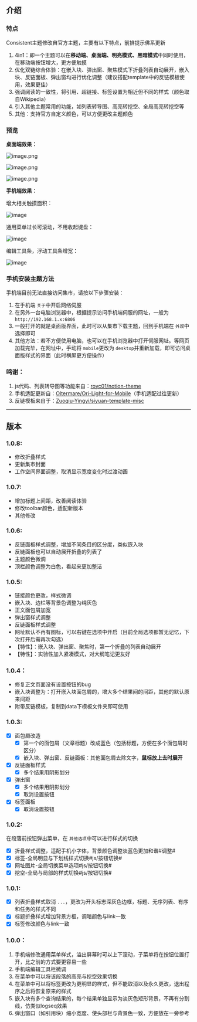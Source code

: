 ## 介绍

### 特点

Consistent主题修改自官方主题，主要有以下特点，前排提示佛系更新

1. 4in1：即一个主题可以在**移动端、桌面端、明亮模式、黑暗模式**中同时使用，在移动端按钮增大，更方便触摸
2. 优化双链综合体验：在嵌入块、弹出窗、聚焦模式下折叠列表自动展开，嵌入块、反链面板、弹出窗均进行优化调整（建议搭配template中的反链模板使用，效果更佳）
3. 强调阅读的一致性，将引用、超链接、标签设置为相近但不同的样式（颜色取自Wikipedia）
4. 引入其他主题常用的功能，如列表转导图、高亮转挖空、全局高亮转挖空等
5. 其他：支持官方自定义颜色，可以方便更改主题颜色

### 预览

**桌面端效果：**

![image.png](https://s2.loli.net/2022/11/14/8q9Thz2YHvOEPry.png)

![image.png](https://s2.loli.net/2022/11/14/FLdvO5EnB6KlQmr.png)

![image.png](https://s2.loli.net/2022/11/14/drobt8ias4U2eT1.png)

**手机端效果：**

增大相关触摸面积：

![image](https://user-images.githubusercontent.com/64324088/198844829-deb7def5-f22d-4257-9e0f-5365f4c9ec18.png)

通用菜单过长可滚动，不用收起键盘：

![image](https://user-images.githubusercontent.com/64324088/198844879-33398c1f-9d68-43b4-84b8-d783be663366.png)

编辑工具条，浮动工具条增宽：

![image](https://user-images.githubusercontent.com/64324088/198844913-0a22d5ac-37cc-459f-8c5f-dce6befdb663.png)

### 手机安装主题方法

手机端目前无法直接访问集市，请按以下步骤安装：

1. 在手机端 `关于`中开启网络伺服
2. 在另外一台电脑浏览器中，根据提示访问手机端伺服的网址，一般为 `http://192.168.1.x:6806`
3. 一般打开的就是桌面版界面，此时可以从集市下载主题，回到手机端在 `外观`中选择即可
4. 其他方法：若不方便使用电脑，也可以在手机浏览器中打开伺服网址。等网页加载完毕，在网址中，手动将 `mobile`更改为 `desktop`并重新加载，即可访问桌面版样式的界面（此时横屏更方便操作）

### 鸣谢：

1. js代码、列表转导图等功能来自：[royc01/notion-theme](https://github.com/royc01/notion-theme)
2. 手机适配更新自：[Oltermare/Ori-Light-for-Mobile](https://github.com/Oltermare/Ori-Light-for-Mobile)（手机适配过往更新）
3. 反链模板来自于：[Zuoqiu-Yingyi/siyuan-template-misc](https://github.com/Zuoqiu-Yingyi/siyuan-template-misc)

---

## 版本

### 1.0.8:

* 修改折叠样式
* 更新集市封面
* 工作空间界面调整，取消显示宽度变化时过渡动画

### 1.0.7:

- 增加标题上间距，改善阅读体验
- 修改toolbar颜色，适配新版本
- 其他修改

### 1.0.6:

- 反链面板样式调整，增加不同条目的区分度，类似嵌入块
- 反链面板也可以自动展开折叠的列表了
- 主题颜色微调
- 顶栏颜色调整为白色，看起来更加整洁

### 1.0.5:

- 链接颜色更改，样式微调
- 嵌入块、边栏等背景色调整为纯灰色
- 正文面包屑加宽
- 弹出窗样式调整
- 反链面板样式调整
- 网址默认不再有图标，可以右键在选项中开启（目前全局选项都暂无记忆，下次打开后需再次勾选）
- 【特性】：嵌入块、弹出窗、聚焦时，第一个折叠的列表自动展开
- 【特性】：实验性加入紧凑模式，对大纲笔记更友好

### 1.0.4：

- 修复正文页面没有设置按钮的bug
- 嵌入块调整为：打开嵌入块面包屑的，增大多个结果间的间距，其他的默认原来间距
- 附带反链模板，复制到data下模板文件夹即可使用

### 1.0.3:

* [X] 面包屑改造
  * [X] 第一个的面包屑（文章标题）改成蓝色（包括标题，方便在多个面包屑时区分）
  * [X] 嵌入块、弹出窗、反链面板：其他面包屑去除文字，**鼠标放上去时展开**
* [X] 反链面板样式
  * [X] 多个结果用阴影划分
* [X] 弹出窗
  * [X] 多个结果用阴影划分
  * [X] 取消设置按钮
* [X] 标签面板
  * [X] 取消设置按钮

### 1.0.2:

在段落前按钮弹出菜单，在 `其他选项`中可以进行样式的切换

* [X] 折叠样式调整，适配手机小字体，背景颜色调整淡蓝色更加和谐#调整#
* [X] 标签-全局明显与下划线样式切换#js/按钮切换#
* [X] 网址图片-全局切换菜单选项#js/按钮切换#
* [X] 挖空-全局与局部的样式切换#js/按钮切换#

### 1.0.1:

* [X] 列表折叠样式取消 `...`，更改为开头标志深灰色边框，标题、无序列表、有序和任务的样式不同
* [X] 标题折叠样式增加背景方框，调暗颜色与link一致
* [X] 标签修改颜色与link一致

### 1.0.0：

1. 手机端修改通用菜单样式，溢出屏幕时可以上下滚动，子菜单将在按钮位置打开，比之前的方式要更容易一些
2. 手机端编辑工具栏微调
3. 在菜单中可以将该段落的高亮与挖空效果切换
4. 在菜单中可以将标签更改为更明显的样式，但不能取消以及永久更改，退出程序之后将恢复原来的样式
5. 嵌入块有多个查询结果的，每个结果单独显示为淡灰色矩形背景，不再有分割线，仿类似logseq效果
6. 弹出窗口（如引用块）缩小宽度、使头部栏与背景色一致，方便放在一旁参考
